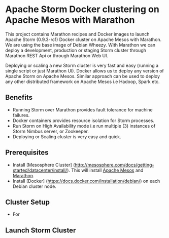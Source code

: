 # Apache Storm Docker clustering on Apache Mesos with Marathon

This project contains Marathon recipes and Docker images to launch Apache Storm (0.9.3-rc1) Docker cluster on Apache Mesos with Marathon. We are using the base image of Debian Wheezy. With Marathon we can deploy a development, production or staging Storm cluster through Marathon REST Api or through Marathon Web UI. 

Deploying or scaling a new Storm cluster is very fast and easy (running a single script or just Marathon UI). Docker allows us to deploy any version of Apache Storm on Apache Mesos. Similar approach can be used to deploy any other distributed framework on Apache Mesos i.e Hadoop, Spark etc.

## Benefits
* Running Storm over Marathon provides fault tolerance for machine failures. 
* Docker containers provides resource isolation for Storm processes.
* Run Storm on High Availability mode i.e run multiple (3) instances of Storm Nimbus server, or Zookeeper.
* Deploying or Scaling cluster is very easy and quick.

## Prerequisites
* Install [Mesosphere Cluster] (http://mesosphere.com/docs/getting-started/datacenter/install/). This will install [Apache Mesos]( http://mesos.apache.org/) and [Marathon]( https://mesosphere.github.io/marathon/).
* Install [Docker] (https://docs.docker.com/installation/debian/) on each Debian cluster node.

## Cluster Setup

* For 

## Launch Storm Cluster 
